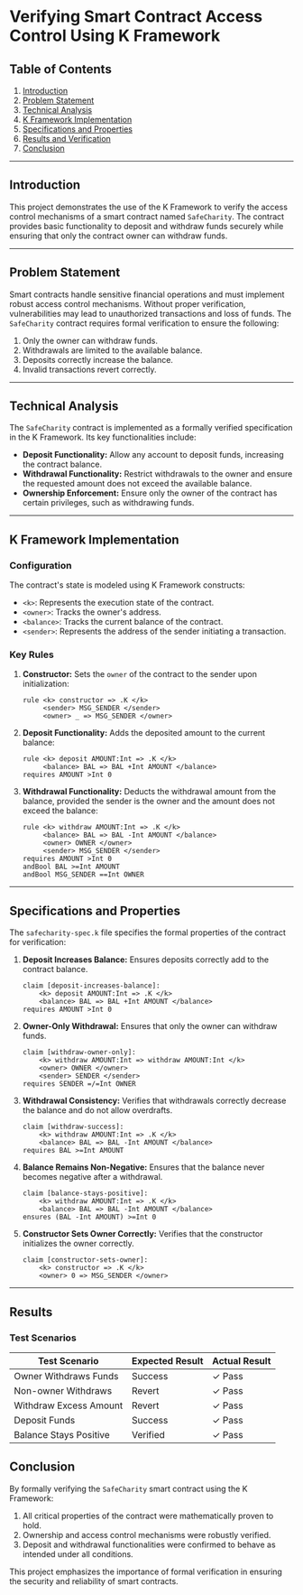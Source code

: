 # Verifying Smart Contract Access Control Using K Framework

## Table of Contents
1. [Introduction](#introduction)
2. [Problem Statement](#problem-statement)
3. [Technical Analysis](#technical-analysis)
4. [K Framework Implementation](#k-framework-implementation)
5. [Specifications and Properties](#specifications-and-properties)
6. [Results and Verification](#results-and-verification)
7. [Conclusion](#conclusion)

---

## Introduction

This project demonstrates the use of the K Framework to verify the access control mechanisms of a smart contract named `SafeCharity`. The contract provides basic functionality to deposit and withdraw funds securely while ensuring that only the contract owner can withdraw funds.

---

## Problem Statement

Smart contracts handle sensitive financial operations and must implement robust access control mechanisms. Without proper verification, vulnerabilities may lead to unauthorized transactions and loss of funds. The `SafeCharity` contract requires formal verification to ensure the following:

1. Only the owner can withdraw funds.
2. Withdrawals are limited to the available balance.
3. Deposits correctly increase the balance.
4. Invalid transactions revert correctly.

---

## Technical Analysis

The `SafeCharity` contract is implemented as a formally verified specification in the K Framework. Its key functionalities include:

- **Deposit Functionality:** Allow any account to deposit funds, increasing the contract balance.
- **Withdrawal Functionality:** Restrict withdrawals to the owner and ensure the requested amount does not exceed the available balance.
- **Ownership Enforcement:** Ensure only the owner of the contract has certain privileges, such as withdrawing funds.

---

## K Framework Implementation

### Configuration

The contract's state is modeled using K Framework constructs:
- `<k>`: Represents the execution state of the contract.
- `<owner>`: Tracks the owner's address.
- `<balance>`: Tracks the current balance of the contract.
- `<sender>`: Represents the address of the sender initiating a transaction.

### Key Rules

1. **Constructor:**
   Sets the `owner` of the contract to the sender upon initialization:
   ```k
   rule <k> constructor => .K </k>
        <sender> MSG_SENDER </sender>
        <owner> _ => MSG_SENDER </owner>
   ```

2. **Deposit Functionality:**
   Adds the deposited amount to the current balance:
   ```k
   rule <k> deposit AMOUNT:Int => .K </k>
        <balance> BAL => BAL +Int AMOUNT </balance>
   requires AMOUNT >Int 0
   ```

3. **Withdrawal Functionality:**
   Deducts the withdrawal amount from the balance, provided the sender is the owner and the amount does not exceed the balance:
   ```k
   rule <k> withdraw AMOUNT:Int => .K </k>
        <balance> BAL => BAL -Int AMOUNT </balance>
        <owner> OWNER </owner>
        <sender> MSG_SENDER </sender>
   requires AMOUNT >Int 0
   andBool BAL >=Int AMOUNT
   andBool MSG_SENDER ==Int OWNER
   ```

---

## Specifications and Properties

The `safecharity-spec.k` file specifies the formal properties of the contract for verification:

1. **Deposit Increases Balance:**
   Ensures deposits correctly add to the contract balance.
   ```k
   claim [deposit-increases-balance]:
       <k> deposit AMOUNT:Int => .K </k>
       <balance> BAL => BAL +Int AMOUNT </balance>
   requires AMOUNT >Int 0
   ```

2. **Owner-Only Withdrawal:**
   Ensures that only the owner can withdraw funds.
   ```k
   claim [withdraw-owner-only]:
       <k> withdraw AMOUNT:Int => withdraw AMOUNT:Int </k>
       <owner> OWNER </owner>
       <sender> SENDER </sender>
   requires SENDER =/=Int OWNER
   ```

3. **Withdrawal Consistency:**
   Verifies that withdrawals correctly decrease the balance and do not allow overdrafts.
   ```k
   claim [withdraw-success]:
       <k> withdraw AMOUNT:Int => .K </k>
       <balance> BAL => BAL -Int AMOUNT </balance>
   requires BAL >=Int AMOUNT
   ```

4. **Balance Remains Non-Negative:**
   Ensures that the balance never becomes negative after a withdrawal.
   ```k
   claim [balance-stays-positive]:
       <k> withdraw AMOUNT:Int => .K </k>
       <balance> BAL => BAL -Int AMOUNT </balance>
   ensures (BAL -Int AMOUNT) >=Int 0
   ```

5. **Constructor Sets Owner Correctly:**
   Verifies that the constructor initializes the owner correctly.
   ```k
   claim [constructor-sets-owner]:
       <k> constructor => .K </k>
       <owner> 0 => MSG_SENDER </owner>
   ```

---

## Results 

### Test Scenarios

| Test Scenario           | Expected Result | Actual Result |
|-------------------------|-----------------|---------------|
| Owner Withdraws Funds   | Success         | ✓ Pass        |
| Non-owner Withdraws     | Revert          | ✓ Pass        |
| Withdraw Excess Amount  | Revert          | ✓ Pass        |
| Deposit Funds           | Success         | ✓ Pass        |
| Balance Stays Positive  | Verified        | ✓ Pass        |


## Conclusion

By formally verifying the `SafeCharity` smart contract using the K Framework:

1. All critical properties of the contract were mathematically proven to hold.
2. Ownership and access control mechanisms were robustly verified.
3. Deposit and withdrawal functionalities were confirmed to behave as intended under all conditions.

This project emphasizes the importance of formal verification in ensuring the security and reliability of smart contracts.
